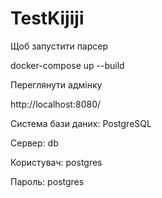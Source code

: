 # TestKijiji
Щоб запустити парсер

docker-compose up --build

Переглянути адмінку

http://localhost:8080/

Система бази даних: PostgreSQL

Сервер: db

Користувач: postgres

Пароль: postgres

